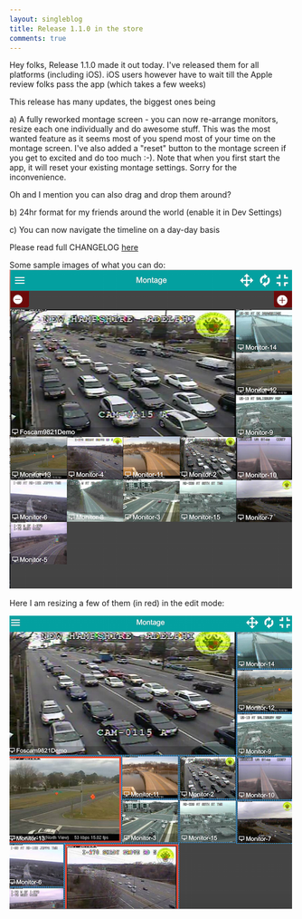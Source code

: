 ```yaml
---
layout: singleblog
title: Release 1.1.0 in the store
comments: true
---
```

Hey folks, Release 1.1.0 made it out today.
I've released them for all platforms (including iOS). iOS users however
have to wait till the Apple review folks pass the app (which takes a few weeks)

This release has many updates, the biggest ones being

a) A fully reworked montage screen - you can now re-arrange monitors, resize each one individually and do awesome stuff. This was the most wanted feature as it seems most of you spend most of your time on the montage screen. I've also added a "reset" button to the montage screen if you get to excited and do too much :-). Note that when you first start the app, it will reset your existing montage settings. Sorry for the inconvenience.

Oh and I mention you can also drag and drop them around?

b) 24hr format for my friends around the world (enable it in Dev Settings)

c) You can now navigate the timeline on a day-day basis

Please read full CHANGELOG [here](https://github.com/pliablepixels/zmNinja/blob/v1.1.0/CHANGELOG.md)

Some sample images of what you can do:
![Arrange screens with different sizes](/public/images/montage1.png)

Here I am resizing a few of them (in red) in the edit mode:

![Arrange screens with different sizes](/public/images/montage2.png)

